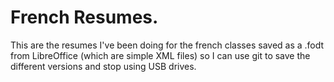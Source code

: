 # French Resumes.
This are the resumes I've been doing for the french classes saved as a .fodt from LibreOffice (which are simple XML files) so I can use git to save the different versions and stop using USB drives.
